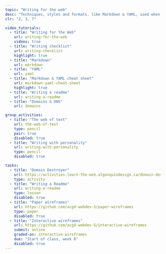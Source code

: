 ```yaml
---
topic: "Writing for the web"
desc: "Techniques, styles and formats, like Markdown & YAML, used when writing text for the web."
clr: "2, 3, 7"

video_tutorials:
  - title: "Writing for the Web"
    url: writing-for-the-web
    videos: true
  - title: "Writing checklist"
    url: writing-checklist
    highlight: true
  - title: "Markdown"
    url: markdown
  - title: "YAML"
    url: yaml
  - title: "Markdown & YAML cheat sheet"
    url: markdown-yaml-cheat-sheet
    highlight: true
  - title: "Writing a readme"
    url: writing-a-readme
  - title: "Domains & DNS"
    url: domains

group_activities:
  - title: "The web of text"
    url: the-web-of-text
    type: pencil
    pair: true
    disabled: true
  - title: "Writing with personality"
    url: writing-with-personality
    type: pencil
    disabled: true

tasks:
  - title: "Domain Destroyer"
    url: https://activities.learn-the-web.algonquindesign.ca/domain-destroyer/
    type: activity
  - title: "Writing a Readme"
    url: writing-a-readme
    type: lesson
    disabled: true
  - title: "Paper wireframes"
    url: https://github.com/acgd-webdev-5/paper-wireframes
    type: paper
    disabled: true
  - title: "Interactive wireframes"
    url: https://github.com/acgd-webdev-5/interactive-wireframes
    submit: online
    graded-as: interactive-wireframes
    due: "Start of class, week 6"
    disabled: true
---
```

